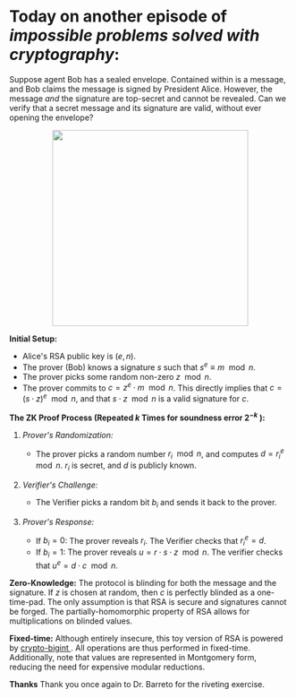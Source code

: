 # Today on another episode of _impossible problems solved with cryptography_:

Suppose agent Bob has a sealed envelope. Contained within is a message, and Bob claims the message is signed by President Alice. However, the message _and_ the signature are top-secret and cannot be revealed. Can we verify that a secret message and its signature are valid, without ever opening the envelope?

<p align="center">
  <img src="https://github.com/drcapybara/blind-rsa/assets/40841027/2e069be5-649c-48af-931f-3b1de3246d23" width="350" height="350">
</p>

**Initial Setup:**
- Alice's RSA public key is $(e, n)$.
- The prover (Bob) knows a signature $s$ such that $s^e \equiv m \mod n$.
- The prover picks some random non-zero $z \mod{n}$.
- The prover commits to $c = z^e \cdot m \mod{n}$. This directly implies that $c = (s \cdot z)^e \mod{n}$, and that $s \cdot z \mod{n}$ is a valid signature for $c$.

**The ZK Proof Process (Repeated $k$ Times for soundness error $2^{-k}$ ):**
1. *Prover's Randomization:*
   - The prover picks a random number $r_i \mod{n}$, and computes $d = r_i^e \mod{n}$. $r_i$ is secret, and $d$ is publicly known.

2. *Verifier's Challenge:*
   - The Verifier picks a random bit $b_i$ and sends it back to the prover.

3. *Prover's Response:*
   - If $b_i = 0$: The prover reveals $r_i$. The Verifier checks that $r_i^e = d$.
   - If $b_i = 1$: The prover reveals $u = r \cdot s \cdot z \mod{n}$. The verifier checks that $u^e = d \cdot c \mod{n}$.

**Zero-Knowledge:**
The protocol is blinding for both the message and the signature. If $z$ is chosen at random, then $c$ is perfectly blinded as a one-time-pad. The only assumption is that RSA is secure and signatures cannot be forged. The partially-homomorphic property of RSA allows for multiplications on blinded values.

**Fixed-time:**
Although entirely insecure, this toy version of RSA is powered by [crypto-bigint ](https://github.com/RustCrypto/crypto-bigint). All operations are thus performed in fixed-time. Additionally, note that values are represented in Montgomery form, reducing the need for expensive modular reductions.

**Thanks**
Thank you once again to Dr. Barreto for the riveting exercise.
